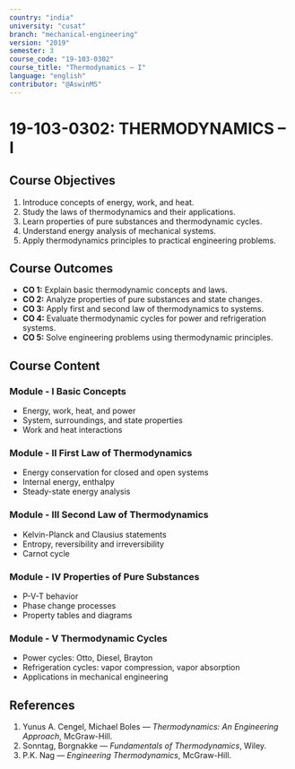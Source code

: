 ```yaml
---
country: "india"
university: "cusat"
branch: "mechanical-engineering"
version: "2019"
semester: 3
course_code: "19-103-0302"
course_title: "Thermodynamics – I"
language: "english"
contributor: "@AswinMS"
---
```


# 19-103-0302: THERMODYNAMICS – I

## Course Objectives
1. Introduce concepts of energy, work, and heat.
2. Study the laws of thermodynamics and their applications.
3. Learn properties of pure substances and thermodynamic cycles.
4. Understand energy analysis of mechanical systems.
5. Apply thermodynamics principles to practical engineering problems.

## Course Outcomes
* **CO 1:** Explain basic thermodynamic concepts and laws.
* **CO 2:** Analyze properties of pure substances and state changes.
* **CO 3:** Apply first and second law of thermodynamics to systems.
* **CO 4:** Evaluate thermodynamic cycles for power and refrigeration systems.
* **CO 5:** Solve engineering problems using thermodynamic principles.

## Course Content

### Module - I Basic Concepts
* Energy, work, heat, and power
* System, surroundings, and state properties
* Work and heat interactions

### Module - II First Law of Thermodynamics
* Energy conservation for closed and open systems
* Internal energy, enthalpy
* Steady-state energy analysis

### Module - III Second Law of Thermodynamics
* Kelvin-Planck and Clausius statements
* Entropy, reversibility and irreversibility
* Carnot cycle

### Module - IV Properties of Pure Substances
* P-V-T behavior
* Phase change processes
* Property tables and diagrams

### Module - V Thermodynamic Cycles
* Power cycles: Otto, Diesel, Brayton
* Refrigeration cycles: vapor compression, vapor absorption
* Applications in mechanical engineering

## References
1. Yunus A. Cengel, Michael Boles — *Thermodynamics: An Engineering Approach*, McGraw-Hill.
2. Sonntag, Borgnakke — *Fundamentals of Thermodynamics*, Wiley.
3. P.K. Nag — *Engineering Thermodynamics*, McGraw-Hill.
